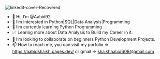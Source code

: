 ![linkedit-cover-Recovered](https://user-images.githubusercontent.com/40827170/216754935-2e80cb7f-c035-4a27-bdf7-5c6bcd8dd576.png)

- 👋 Hi, I’m @Aabid92
- 👀 I’m interested in Python|SQL|Data Analysis|Programming 
- 🌱 I’m currently learning Python Programming
- 📈 Learing more about Data Analysis to Build my Career in it.
- 💞️ I’m looking to collaborate on beginners Python Development Projects.
- 📫 How to reach me, you can visit my porfolio => https://aabidshaikh.pages.dev/ or gmail => shaikhaabid608@gmail.com

<!---
Aabid92/Aabid92 is a ✨ special ✨ repository because its `README.md` (this file) appears on your GitHub profile.
You can click the Preview link to take a look at your changes.
--->
